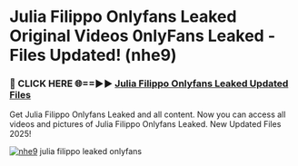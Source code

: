 # Julia Filippo Onlyfans Leaked Original Videos 0nlyFans Leaked - Files Updated! (nhe9)

<h3>🔴 CLICK HERE 🌐==►► <a href="https://tinyurl.com/2wckxsce" rel="nofollow">Julia Filippo Onlyfans Leaked Updated Files</a></h3>

Get Julia Filippo Onlyfans Leaked and all content. Now you can access all videos and pictures of Julia Filippo Onlyfans Leaked. New Updated Files 2025!

[![nhe9](https://i.imgur.com/AFduVYN.gif)](https://tinyurl.com/2wckxsce)
julia filippo leaked onlyfans